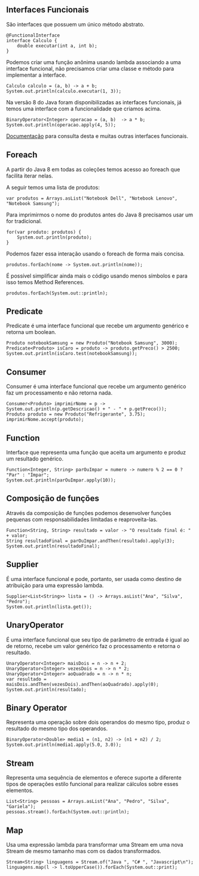 ## Interfaces Funcionais

São interfaces que possuem um único método abstrato.

```
@FunctionalInterface
interface Calculo {
    double executar(int a, int b);
}
```

Podemos criar uma função anônima usando lambda associando a uma interface funcional, não precisamos criar uma classe e método para implementar a interface.

```
Calculo calculo = (a, b) -> a + b;
System.out.println(calculo.executar(1, 3));
```

Na versão 8 do Java foram disponibilizadas as interfaces funcionais, já temos uma interface com a funcionalidade que criamos acima.

```
BinaryOperator<Integer> operacao = (a, b)  -> a * b;
System.out.println(operacao.apply(4, 5));
```

[Documentação](https://docs.oracle.com/javase/8/docs/api/java/util/function/package-summary.html) para consulta desta e muitas outras interfaces funcionais.

## Foreach

A partir do Java 8 em todas as coleções temos acesso ao foreach que facilita iterar nelas.

A seguir temos uma lista de produtos:

```
var produtos = Arrays.asList("Notebook Dell", "Notebook Lenovo", "Notebook Samsung");
```

Para imprimirmos o nome do produtos antes do Java 8 precisamos usar um for tradicional.

```
for(var produto: produtos) {
    System.out.println(produto);
}
```

Podemos fazer essa interação usando o foreach de forma mais concisa.

```
produtos.forEach(nome -> System.out.println(nome));
```

É possível simplificar ainda mais o código usando menos símbolos e para isso temos Method References.

```
produtos.forEach(System.out::println);
```

## Predicate

Predicate é uma interface funcional que recebe um argumento genérico e retorna um boolean.

```
Produto notebookSamsung = new Produto("Notebook Samsung", 3000);
Predicate<Produto> isCaro = produto -> produto.getPreco() > 2500;
System.out.println(isCaro.test(notebookSamsung));
```

## Consumer

Consumer é uma interface funcional que recebe um argumento genérico faz um processamento e não retorna nada.

```
Consumer<Produto> imprimirNome = p -> System.out.println(p.getDescricao() + " - " + p.getPreco());
Produto produto = new Produto("Refrigerante", 3.75);
imprimirNome.accept(produto);
```

## Function

Interface que representa uma função que aceita um argumento e produz um resultado genérico.

```
Function<Integer, String> parOuImpar = numero -> numero % 2 == 0 ? "Par" : "Ímpar";
System.out.println(parOuImpar.apply(10));
```

## Composição de funções

Através da composição de funções podemos desenvolver funções pequenas com responsabilidades limitadas
e reaproveita-las.

```
Function<String, String> resultado = valor -> "O resultado final é: " + valor;
String resultadoFinal = parOuImpar.andThen(resultado).apply(3);
System.out.println(resultadoFinal);
```

## Supplier

É uma interface funcional e pode, portanto, ser usada como destino de atribuição para uma expressão lambda.

```
Supplier<List<String>> lista = () -> Arrays.asList("Ana", "Silva", "Pedro");
System.out.println(lista.get());
```

## UnaryOperator

É uma interface funcional que seu tipo de parâmetro de entrada é igual ao de retorno, recebe um valor genérico faz o processamento e retorna o resultado.

```
UnaryOperator<Integer> maisDois = n -> n + 2;
UnaryOperator<Integer> vezesDois = n -> n * 2;
UnaryOperator<Integer> aoQuadrado = n -> n * n;
var resultado = maisDois.andThen(vezesDois).andThen(aoQuadrado).apply(0);
System.out.println(resultado);
```

## Binary Operator

Representa uma operação sobre dois operandos do mesmo tipo, produz o resultado do mesmo tipo dos operandos.

```
BinaryOperator<Double> media1 = (n1, n2) -> (n1 + n2) / 2;
System.out.println(media1.apply(5.0, 3.0));
```

## Stream

Representa uma sequência de elementos e oferece suporte a diferente tipos de operações estilo funcional para realizar cálculos sobre esses elementos.

```
List<String> pessoas = Arrays.asList("Ana", "Pedro", "Silva", "Gariela");
pessoas.stream().forEach(System.out::println);
```

## Map

Usa uma expressão lambda para transformar uma Stream em uma nova Stream de mesmo tamanho mas com os dados transformados.

```
Stream<String> linguagens = Stream.of("Java ", "C# ", "Javascript\n");
linguagens.map(l -> l.toUpperCase()).forEach(System.out::print);
```